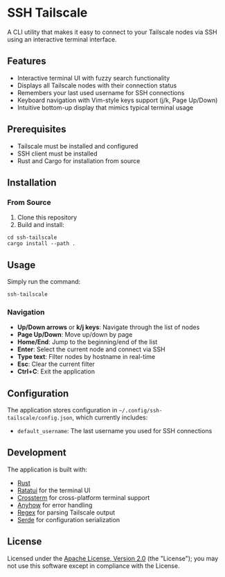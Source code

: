 # SSH Tailscale

A CLI utility that makes it easy to connect to your Tailscale nodes via SSH using an interactive terminal interface.

## Features

- Interactive terminal UI with fuzzy search functionality
- Displays all Tailscale nodes with their connection status
- Remembers your last used username for SSH connections
- Keyboard navigation with Vim-style keys support (j/k, Page Up/Down)
- Intuitive bottom-up display that mimics typical terminal usage

## Prerequisites

- Tailscale must be installed and configured
- SSH client must be installed
- Rust and Cargo for installation from source

## Installation

### From Source

1. Clone this repository
2. Build and install:

```
cd ssh-tailscale
cargo install --path .
```

## Usage

Simply run the command:

```bash
ssh-tailscale
```

### Navigation

- **Up/Down arrows** or **k/j keys**: Navigate through the list of nodes
- **Page Up/Down**: Move up/down by page
- **Home/End**: Jump to the beginning/end of the list
- **Enter**: Select the current node and connect via SSH
- **Type text**: Filter nodes by hostname in real-time
- **Esc**: Clear the current filter
- **Ctrl+C**: Exit the application

## Configuration

The application stores configuration in `~/.config/ssh-tailscale/config.json`, which currently includes:

- `default_username`: The last username you used for SSH connections

## Development

The application is built with:

- [Rust](https://www.rust-lang.org/)
- [Ratatui](https://github.com/ratatui-org/ratatui) for the terminal UI
- [Crossterm](https://github.com/crossterm-rs/crossterm) for cross-platform terminal support
- [Anyhow](https://github.com/dtolnay/anyhow) for error handling
- [Regex](https://github.com/rust-lang/regex) for parsing Tailscale output
- [Serde](https://github.com/serde-rs/serde) for configuration serialization

## License

Licensed under the [Apache License, Version 2.0](LICENSE) (the "License"); you may not use this software except in compliance with the License.
